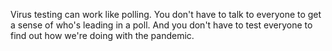 Virus testing can work like polling. You don't have to talk to everyone to get a sense of who's leading in a poll. And you don't have to test everyone to find out how we're doing with the pandemic.
